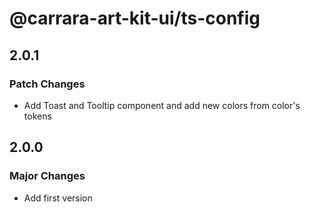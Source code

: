# @carrara-art-kit-ui/ts-config

## 2.0.1

### Patch Changes

- Add Toast and Tooltip component and add new colors from color's tokens

## 2.0.0

### Major Changes

- Add first version
